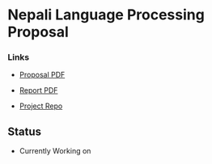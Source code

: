 # Nepali Language Processing Proposal

### Links
* [Proposal PDF](https://github.com/NirajanBekoju/Nepali-Language-Processing-Report/blob/master/Proposal/main.pdf) 

* [Report PDF](https://github.com/NirajanBekoju/Nepali-Language-Processing-Report/blob/master/Report/main.pdf) 

* [Project Repo](https://github.com/NirajanBekoju/Nepali-Language-Processing)

## Status
* Currently Working on